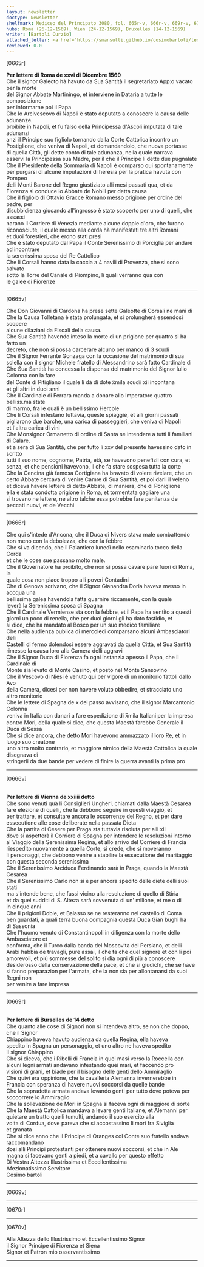 ```yaml
---
layout: newsletter
doctype: Newsletter
shelfmark: Mediceo del Principato 3080, fol. 665r-v, 666r-v, 669r-v, 670r-v
hubs: Roma (26-12-1569), Wien (24-12-1569), Bruxelles (14-12-1569)
writer: [Bartoli Curzio]
attached_letter: <a href="https://smansutti.github.io/cosimobartoli/texts/2979_118/">2979_118</a>
reviewed: 0.0
---
```


[0665r]  
  
  
<strong>Per lettere di Roma de xxvi di Dicembre 1569</strong>  
Che il signor Galeoto hà havuto da Sua Santità il segretariato App:o vacato per la morte  
del Signor Abbate Martiningo, et interviene in Dataria a tutte le composizione  
per informarne poi il Papa  
Che lo Arcivescovo di Napoli è stato deputato a conoscere la causa delle adunanze.  
proibite in Napoli, et fu falso della Principessa d'Ascoli imputata di tale adunanzi  
anzi il Principe suo figliolo tornando dalla Corte Cattolica incontro un  
Postiglione, che veniva di Napoli, et domandandolo, che nuova portasse  
di quella Città, gli dette conto di tale adunanza, nella quale narrava  
esservi la Principessa sua Madre, per il che il Principe li dette due pugnalate  
Che il Presidente della Sommaria di Napoli è comparso qui spontanamente  
per purgarsi di alcune imputazioni di heresia per la pratica havuta con Pompeo  
delli Monti Barone del Regno giustiziato alli mesi passati qua, et da  
Fiorenza si conduce lo Abbate de Nobili per detta causa  
Che il figliolo di Ottavio Gracce Romano messo prigione per ordine del padre, per  
disubbidienza giucando all'ingrosso è stato scoperto per uno di quelli, che assassi  
narano il Corriere di Venezia mediante alcune doppie d'oro, che furono  
riconosciute, il quale messo alla corda hà manifestati tre altri Romani  
et duoi forestieri, che erono stati presi  
Che è stato deputato dal Papa il Conte Serenissimo di Porciglia per andare ad incontrare  
la serenissima sposa del Re Cattolico  
Che li Corsali hanno data la caccia a 4 navili di Provenza, che si sono salvato  
sotto la Torre del Canale di Piompino, li quali verranno qua con  
le galee di Fiorenze  
  
---  

[0665v]  
  
  
Che Don Giovanni di Cardona ha prese sette Galeotte di Corsali ne mani di  
Che la Causa Tolletana è stata prolungata, et si prolungherà essendosi scopere  
alcune dilaziani da Fiscali della causa.  
Che Sua Santità havendo inteso la morte di un prigione per quattro si ha fatto un  
decreto, che non si possa carcerare alcuno per manco di 3 scudi  
Che il Signor Ferrante Gonzaga con la occasione del matrimonio di sua  
solella con il signor Michele fratello di Alessandrino sarà fatto Cardinale di  
Che Sua Santità ha concessa la dispensa del matrimonio del Signor Iulio Colonna con la fare  
del Conte di Pitigliano il quale li dà di dote x̅mila scudii xii incontana  
et gli altri in duoi anni  
Che il Cardinale di Ferrara manda a donare allo Imperatore quattro belliss.ma state  
di marmo, fra le quali è un bellissimo Hercole  
Che li Corsali infestano tuttavia, queste spiaggie, et alli giorni passati  
pigliarono due barche, una carica di passeggieri, che veniva di Napoli  
et l'altra carica di vini  
Che Monsignor Ormanetto di ordine di Santa se intendere a tutti li familiani di Calare.  
et a sera di Sua Santità, che per tutto li xxv del presente havessino dato in scritto  
tutti il suo nome, cognome, Patria, età, se havevono penefizii con cura, et  
senza, et che pensioni havevono, il che fa stare sospesa tutta la corte  
Che la Cencina già famosa Cortigiana ha bravato di volere rivelare, che un  
certo Abbate cercava di venire Camre di Sua Santità, et poi darli il veleno  
et diceva havere lettere di detto Abbate, di maniera, che di Poniglione  
ella è stata condotta prigione in Roma, et tormentata gagliare una  
si trovano ne lettere, ne altro talche essa potrebbe fare penitenza de  
peccati nuovi, et de Vecchi  
  
---  

[0666r]  
  
  
Che qui s'intede d'Ancona, che il Duca di Nivers stava male combattendo  
non meno con la debolezza, che con la febbre  
Che si va dicendo, che il Palantiero lunedì nello esaminarlo tocco della Corda  
et che le cose sue passano molto male.  
Che il Governatore ha proibito, che non si possa cavare pare fuori di Roma, la  
quale cosa non piace troppo alli poveri Contadini  
Che di Genova scrivano, che il Signor Gianandra Doria haveva messo in accqua una  
bellissima galea havendola fatta guarnire riccamente, con la quale  
leverà la Serenissima sposa di Spagna  
Che il Cardinale Vermiense sta con la febbre, et il Papa ha sentito a questi  
giorni un poco di renella, che per duoi giorni gli ha dato fastidio, et  
si dice, che ha mandato al Bosco per un suo medico familiare  
Che nella audienza publica di mercoledi comparsano alcuni Ambasciatori delli  
Castelli di fermo dolendosi essere aggravati da quella Città, et Sua Santità  
rimesse la causa loro alla Camera delli aggravi  
Che il Signor Duca di Fiorenza fa ogni instanzia apesso il Papa, che il Cardinale di  
Monte sia levato di Monte Casino, et posto nel Monte Sansovino  
Che il Vescovo di Niesi è venuto qui per vigore di un monitorio fattoli dallo Avo  
della Camera, dicesi per non havere voluto obbedire, et stracciato uno  
altro monitorio  
Che le lettere di Spagna de x del passo avvisano, che il signor Marcantonio Colonna  
veniva in Italia con danari a fare espedizione di x̅mila Italiani per la impresa  
contro Mori, della quale si dice, che questa Maestà farebbe Generale il Duca di Sessa  
Che si dice ancora, che detto Mori havevono ammazzato il loro Re, et in luogo suo creatone  
uno altro molto contrario, et maggiore nimico della Maestà Cattolica la quale disegnava di  
stringerli da due bande per vedere di finire la guerra avanti la prima pro  
  
---  

[0666v]  
  
  
<br/><strong>Per lettere di Vienna de xxiiii detto</strong>  
Che sono venuti quà li Consiglieri Ungheri, chiamati dalla Maestà Cesarea  
fare elezione di quelli, che la debbono seguire in questi viaggio, et  
per trattare, et consultare ancora le occorrenze del Regno, et per dare  
essecutione alle cose deliberate nella passata Dieta  
Che la partita di Cesere per Praga sta tuttavia risoluta per alli xii  
dove si aspetterà il Corriere di Spagna per intendere le resoluzioni intorno  
al Viaggio della Serenissima Regina, et allo arrivo del Corriere di Francia  
riespedito nuovamente a quella Corte, si crede, che si moveranno  
li personaggi, che debbono venire a stabilire la essecutione del maritaggio  
con questa seconda serenissima  
Che il Serenissimo Arciduca Ferdinando sarà in Praga, quando la Maestà Cesarea  
Che il Serenissimo Carlo non si è per ancora spedito delle diete delli suoi stati  
ma s'intende bene, che fussi vicino alla resoluzione di quello di Stiria  
et da quei sudditi di S. Alteza sarà sovvenuta di un' milione, et me o di  
in cinque anni  
Che li prigioni Doble, et Balasso se ne resteranno nel castello di Coma  
ben guardati, a quali terrà buona compagnia questa Duca Gian bughi ha  
di Sassonia  
Che l'huomo venuto di Constantinopoli in diligenza con la morte dello Ambasciatore et  
conforma, che il Turco dalla banda del Moscovita del Persiano, et delli  
Arabi habbia de travagli, pure assai, il che fa che quel signore et con li poi  
amorevoli, et più sommesse del solito si dia ogni di più a conoscere  
desiderosso della conservazione della pace, et che si giudichi, che se have  
si fanno preparazion per l'armata, che la non sia per allontanarsi da suoi Regni non  
per venire a fare impresa  
  
---  

[0669r]  
  
  
<br/><strong>Per lettere di Burselles de 14 detto</strong>  
Che quanto alle cose di Signori non si intendeva altro, se non che doppo, che il Signor  
Chiappino haveva havuto audienza da quella Regina, ella haveva  
spedito in Spagna un personaggio, et uno altro ne haveva spedito  
il signor Chiappino  
Che si diceva, che i Ribelli di Francia in quei masi verso la Roccella con  
alcuni legni armati andavano infestando quei mari, et faccendo pro  
visioni di grani, et biade per il bisogno delle genti dello Ammiraglio  
Che quivi era oppinione, che la cavalleria Alemanna invernerebbe in  
Francia con speranza di havere nuovi soccorsi da quelle bande  
Che la sopradetta armata andava levando genti per tutto dove poteva per  
soccorrere lo Ammiraglio  
Che la sollevazione de Mori in Spagna si faceva ogni di maggiore di sorte  
Che la Maestà Cattolica mandava a levare genti Italiane, et Alemanni per  
quietare un tratto quelli tumulti, andando il suo esercito alla  
volta di Cordua, dove pareva che si accostassino li morì fra Siviglia  
et granata  
Che si dice anno che il Principe di Oranges col Conte suo fratello andava raccomandano  
dosi alli Principi protestanti per ottenere nuovi soccorsi, et che in Ale  
magna si facevano genti a piedi, et a cavallo per questo effetto  
Di Vostra Altezza Illustrissima et Eccellentissima  
Afezionatissimo Servitore  
Cosimo bartoli  
  
---  

[0669v]  
  
  
  
---  

[0670r]  
  
  
  
---  

[0670v]  
  
  
Alla Altezza dello Illustrissimo et Eccellentissimo Signor  
il Signor Principe di Fiorenza et Siena  
Signor et Patron mio osservantissimo  
  
---  


